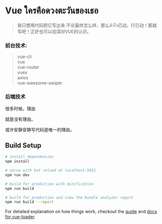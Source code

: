# Vue ใครคือดวงตะวันของเธอ

> 我只想用代码把它写出来.不论最终怎么样，那么หัวใจ已动，行已动！那就写吧！正好也可以加深对VUE的认识。

### 前台技术:
   > vue-cli \
   > vue \
   > vue-router \
   > vuex \
   > axios \
   > vue-awesome-swiper
   
### 后端技术

很多时候，理由

就是没有理由。

或许安静安静写代码是唯一的理由。

## Build Setup

``` bash
# install dependencies
npm install

# serve with hot reload at localhost:5021
npm run dev

# build for production with minification
npm run build

# build for production and view the bundle analyzer report
npm run build --report
```

For detailed explanation on how things work, checkout the [guide](http://vuejs-templates.github.io/webpack/) and [docs for vue-loader](http://vuejs.github.io/vue-loader).
